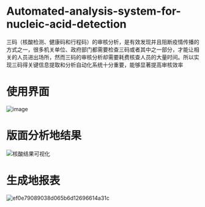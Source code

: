 # Automated-analysis-system-for-nucleic-acid-detection
三码（核酸检测、健康码和行程码）的审核分析，是有效发现并且阻断疫情传播的方式之一，很多机关单位、政府部门都需要检查三码或者其中之一部分，才能让相关的人员进出场所，然而三码的审核分析却需要耗费核查人员的大量时间。所以实现三码得关键信息提取和分析自动化系统十分重要，能够显著提高审核效率

# 使用界面
![image](https://user-images.githubusercontent.com/31054635/180737481-73bb19b7-f06d-42d5-8b7a-689380f4f886.png)

# 版面分析地结果

![核酸结果可视化](https://user-images.githubusercontent.com/31054635/180737854-deadc50b-1474-42f7-a2b7-5c8fd83c6bcd.png)

# 生成地报表
![ef0e79089038d065b6d12696614a31c](https://user-images.githubusercontent.com/31054635/180739388-a20ad225-fe37-498d-b197-fe0e773548ee.png)
